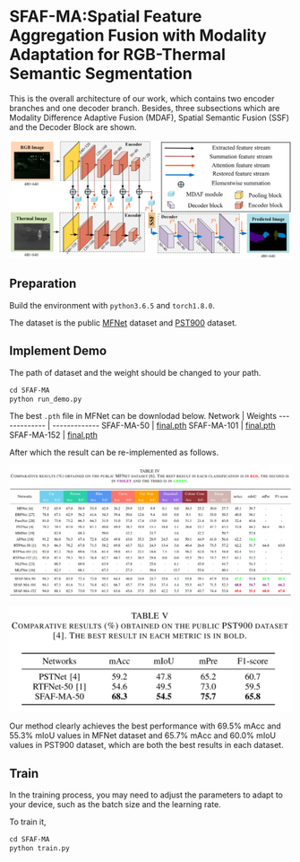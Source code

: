 # SFAF-MA:Spatial Feature Aggregation Fusion with Modality Adaptation for RGB-Thermal Semantic Segmentation
This is the overall architecture of our work, which contains two encoder branches and one decoder branch. Besides, three subsections which are Modality Difference Adaptive Fusion (MDAF), Spatial Semantic Fusion (SSF) and the Decoder Block are shown.

![](https://github.com/hexunjie/SFAF-MA/blob/main/pictures/01.png)

## Preparation
Build the environment with `python3.6.5` and `torch1.8.0`.

The dataset is the public [MFNet](https://www.mi.t.u-tokyo.ac.jp/static/projects/mil_multispectral/) dataset and [PST900](https://drive.google.com/open?id=1hZeM-MvdUC_Btyok7mdF00RV-InbAadm) dataset.

## Implement Demo

The path of dataset and the weight should be changed to your path.

    cd SFAF-MA
    python run_demo.py


The best `.pth` file in MFNet can be downlodad below.
 Network | Weights
------------- | -------------
 SFAF-MA-50 | [final.pth](https://drive.google.com/drive/folders/15BnNBZTEX9nPcZNtCq0IzMjE1IFDvayg)
 SFAF-MA-101 | [final.pth](https://drive.google.com/drive/folders/1y3xqa9hFsz8d6yiARmbhFDBTfv6p644B)
 SFAF-MA-152 | [final.pth](https://drive.google.com/drive/folders/1h3hN8T0ae0bVKliCCI0upng__9Ux1B7q)
 
After which the result can be re-implemented as follows.

![](https://github.com/hexunjie/SFAF-MA/blob/main/pictures/02.png)

![](https://github.com/hexunjie/SFAF-MA/blob/main/pictures/03.png)

Our method clearly achieves the best performance with 69.5% mAcc and 55.3% mIoU values in MFNet dataset and 65.7% mAcc and 60.0% mIoU values in PST900 dataset, which are both the best results in each dataset. 

## Train
In the training process, you may need to adjust the parameters to adapt to your device, such as the batch size and the learning rate.

To train it,

    cd SFAF-MA
    python train.py
    
